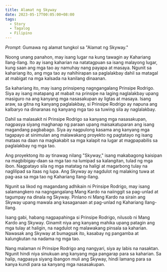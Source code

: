 ```yaml
---
title: Alamat ng Skyway
date: 2023-05-17T00:05:00+08:00
tags:
  - Story
  - Tagalog
  - Filipino
---
```

_Prompt_: 
Gumawa ng alamat tungkol sa "Alamat ng Skyway."

Noong unang panahon, may isang lugar na kung tawagin ay Kahariang Ilang-Ilang. Ito ay isang kaharian na natatagpuan sa isang malayong lugar, kung saan ang mga tao ay namuhay nang payapa at masaya. Ngunit sa kahariang ito, ang mga tao ay nahihirapan sa paglalakbay dahil sa matagal at mabigat na mga kalsada na kanilang dinaanan.

Sa kahariang ito, may isang prinsipeng nagngangalang Prinsipe Rodrigo. Siya ay isang matapang at mabait na prinsipe na laging naglalakbay upang masiguro na ang kanyang mga nasasakupan ay ligtas at masaya. Isang araw, sa gitna ng kanyang paglalakbay, si Prinsipe Rodrigo ay napuna ang kalbaryo na dinaranas ng kanyang mga tao sa tuwing sila ay naglalakbay.

Dahil sa malasakit ni Prinsipe Rodrigo sa kanyang mga nasasakupan, nagpasya siyang maghanap ng paraan upang maisakatuparan ang isang magandang pagbabago. Siya ay nagpulong kasama ang kanyang mga tagapayo at sinimulan ang malawakang proyekto ng pagtatayo ng isang mataas na daan na magkakabit sa mga kalapit na lugar at magpapabilis sa paglalakbay ng mga tao.

Ang proyektong ito ay tinawag nilang "Skyway," isang makabagong kaisipan na magbibigay-daan sa mga tao na lumipad sa kalangitan, tulad ng mga ibon. Nagpatayo sila ng mga matatag na haligi at magarbong tulay na naglilipad sa itaas ng lupa. Ang Skyway ay nagdulot ng malaking tuwa at pag-asa sa mga tao ng Kahariang Ilang-Ilang.

Ngunit sa likod ng magandang adhikain ni Prinsipe Rodrigo, may isang salamangkero na nagngangalang Mang Kardo na naiinggit sa pag-unlad at tagumpay na dinala ng Skyway. Pinlano ni Mang Kardo na sirain ang Skyway upang mawala ang kasaganaan at pag-unlad ng Kahariang Ilang-Ilang.

Isang gabi, habang nagpapahinga si Prinsipe Rodrigo, nilusob ni Mang Kardo ang Skyway. Ginamit niya ang kanyang mahika upang patagin ang mga tulay at haligin, na nagdulot ng malawakang pinsala sa kaharian. Nawasak ang Skyway at bumagsak ito, kasabay ng pangamba at kalungkutan na nadama ng mga tao.

Nang malaman ni Prinsipe Rodrigo ang nangyari, siya ay labis na nasaktan. Ngunit hindi niya sinukuan ang kanyang mga pangarap para sa kaharian. Sa halip, nagpasya siyang ibangon muli ang Skyway, hindi lamang para sa kanya kundi para sa kanyang mga nasasakupan.